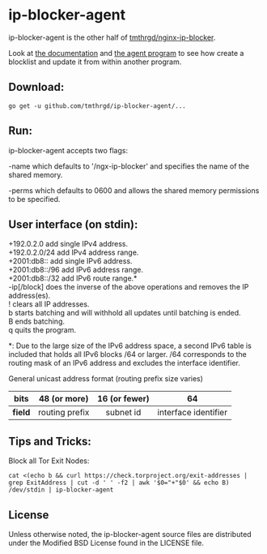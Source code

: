 # ip-blocker-agent

ip-blocker-agent is the other half of
[tmthrgd/nginx-ip-blocker](https://github.com/tmthrgd/nginx-ip-blocker).

Look at [the documentation](https://godoc.org/github.com/tmthrgd/ip-blocker-agent) and
[the agent program](https://github.com/tmthrgd/ip-blocker-agent/blob/master/ip-blocker-agent/agent.go)
to see how create a blocklist and update it from within another program.

## Download:

```
go get -u github.com/tmthrgd/ip-blocker-agent/...
```

## Run:

ip-blocker-agent accepts two flags:

-name which defaults to '/ngx-ip-blocker' and specifies the name of the shared memory.

-perms which defaults to 0600 and allows the shared memory permissions to be specified.

## User interface (on stdin):

+192.0.2.0 add single IPv4 address.  
+192.0.2.0/24 add IPv4 address range.  
+2001:db8:: add single IPv6 address.  
+2001:db8::/96 add IPv6 address range.  
+2001:db8::/32 add IPv6 route range.*  
-ip[/block] does the inverse of the above operations and removes the IP address(es).  
! clears all IP addresses.  
b starts batching and will withhold all updates until batching is ended.  
B ends batching.  
q quits the program.

*: Due to the large size of the IPv6 address space, a second IPv6 table is included that holds
all IPv6 blocks /64 or larger. /64 corresponds to the routing mask of an IPv6 address and excludes
the interface identifier.

General unicast address format (routing prefix size varies)

| bits      | 48 (or more)   | 16 (or fewer) | 64                   |
|:---------:|:--------------:|:-------------:|:--------------------:|
| **field** | routing prefix | subnet id     | interface identifier |

## Tips and Tricks:

Block all Tor Exit Nodes:

```
cat <(echo b && curl https://check.torproject.org/exit-addresses | grep ExitAddress | cut -d ' ' -f2 | awk '$0="+"$0' && echo B) /dev/stdin | ip-blocker-agent
```

## License

Unless otherwise noted, the ip-blocker-agent source files are distributed under the Modified BSD License
found in the LICENSE file.
